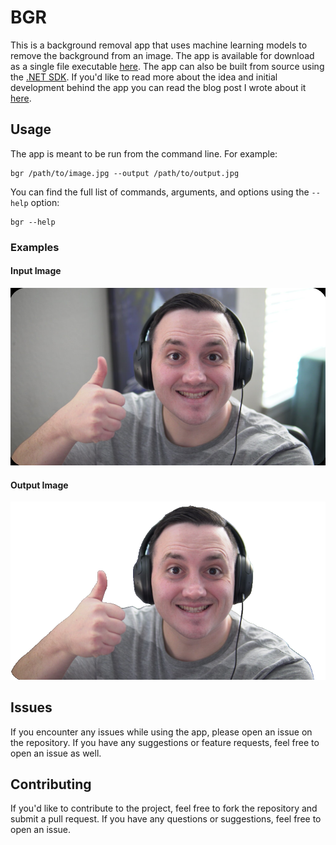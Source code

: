 # BGR

This is a background removal app that uses machine learning models to remove the background from an image. The app is available for download as a single file executable [here](). The app can also be built from source using the [.NET SDK](https://dotnet.microsoft.com/download). If you'd like to read more about the idea and initial development behind the app you can read the blog post I wrote about it [here]().

## Usage

The app is meant to be run from the command line. For example:

```pwsh
bgr /path/to/image.jpg --output /path/to/output.jpg
```

You can find the full list of commands, arguments, and options using the `--help` option:

```pwsh
bgr --help
```

### Examples

#### Input Image

![Input Image](examples/input.png)

#### Output Image

![Output Image](examples/output.png)

## Issues

If you encounter any issues while using the app, please open an issue on the repository. If you have any suggestions or feature requests, feel free to open an issue as well.

## Contributing

If you'd like to contribute to the project, feel free to fork the repository and submit a pull request. If you have any questions or suggestions, feel free to open an issue.
